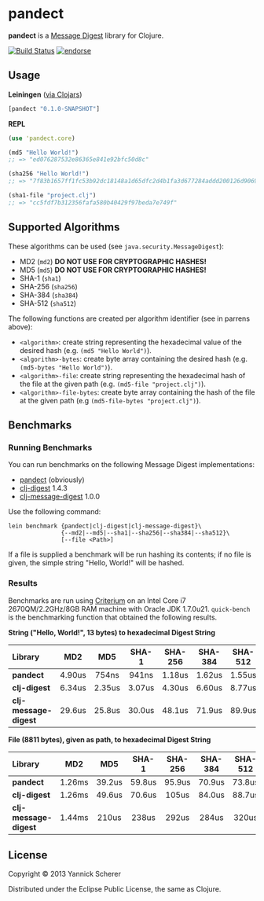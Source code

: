 # pandect

__pandect__ is a [Message Digest](http://en.wikipedia.org/wiki/Message_digest) library for Clojure.

[![Build Status](https://travis-ci.org/xsc/panoptic.png)](https://travis-ci.org/xsc/pandect)
[![endorse](https://api.coderwall.com/xsc/endorsecount.png)](https://coderwall.com/xsc)

## Usage

__Leiningen__ ([via Clojars](https://clojars.org/pandect))

```clojure
[pandect "0.1.0-SNAPSHOT"]
```

__REPL__

```clojure
(use 'pandect.core)

(md5 "Hello World!")
;; => "ed076287532e86365e841e92bfc50d8c"

(sha256 "Hello World!")
;; => "7f83b1657ff1fc53b92dc18148a1d65dfc2d4b1fa3d677284addd200126d9069"

(sha1-file "project.clj")
;; => "cc5fdf7b312356fafa580b40429f97beda7e749f"
```

## Supported Algorithms

These algorithms can be used (see `java.security.MessageDigest`):

- MD2 (`md2`) __DO NOT USE FOR CRYPTOGRAPHIC HASHES!__
- MD5 (`md5`) __DO NOT USE FOR CRYPTOGRAPHIC HASHES!__
- SHA-1 (`sha1`)
- SHA-256 (`sha256`)
- SHA-384 (`sha384`)
- SHA-512 (`sha512`)

The following functions are created per algorithm identifier (see in parrens above):

- `<algorithm>`: create string representing the hexadecimal value of the desired hash
  (e.g. `(md5 "Hello World")`).
- `<algorithm>-bytes`: create byte array containing the desired hash 
  (e.g. `(md5-bytes "Hello World")`).
- `<algorithm>-file`: create string representing the hexadecimal hash of the file at 
  the given path (e.g. `(md5-file "project.clj")`).
- `<algorithm>-file-bytes`: create byte array containing the hash of the file at the
  given path (e.g `(md5-file-bytes "project.clj")`).

## Benchmarks

### Running Benchmarks

You can run benchmarks on the following Message Digest implementations:

- [pandect](https://github.com/xsc/pandect) (obviously)
- [clj-digest](https://github.com/tebeka/clj-digest) 1.4.3
- [clj-message-digest](https://github.com/ray1729/clj-message-digest) 1.0.0

Use the following command:

```
lein benchmark {pandect|clj-digest|clj-message-digest}\
               {--md2|--md5|--sha1|--sha256|--sha384|--sha512}\
               [--file <Path>]
```

If a file is supplied a benchmark will be run hashing its contents; if no file
is given, the simple string "Hello, World!" will be hashed.

### Results

Benchmarks are run using [Criterium](https://github.com/hugoduncan/criterium) on an Intel 
Core i7 2670QM/2.2GHz/8GB RAM machine with Oracle JDK 1.7.0u21. `quick-bench` is the benchmarking function that
obtained the following results.

__String ("Hello, World!", 13 bytes) to hexadecimal Digest String__

Library                |   MD2   |   MD5   |  SHA-1  | SHA-256 | SHA-384 | SHA-512
:----------------------|:-------:|:-------:|:-------:|:-------:|:-------:|:-------:
__pandect__            | 4.90us  |  754ns  |  941ns  | 1.18us  | 1.62us  | 1.55us
__clj-digest__         | 6.34us  | 2.35us  | 3.07us  | 4.30us  | 6.60us  | 8.77us
__clj-message-digest__ | 29.6us  | 25.8us  | 30.0us  | 48.1us  | 71.9us  | 89.9us

__File (8811 bytes), given as path, to hexadecimal Digest String__

Library                |   MD2   |   MD5   |  SHA-1  | SHA-256 | SHA-384 | SHA-512
:----------------------|:-------:|:-------:|:-------:|:-------:|:-------:|:-------:
__pandect__            | 1.26ms  | 39.2us  | 59.8us  | 95.9us  | 70.9us  | 73.8us
__clj-digest__         | 1.26ms  | 49.6us  | 70.6us  |  105us  | 84.0us  | 88.7us
__clj-message-digest__ | 1.44ms  |  210us  |  238us  |  292us  |  284us  |  320us

## License

Copyright &copy; 2013 Yannick Scherer

Distributed under the Eclipse Public License, the same as Clojure.
